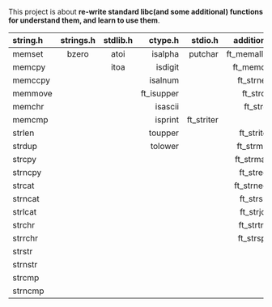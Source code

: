 This project is about **re-write standard libc(and some additional) functions for understand them, and learn to use them**. 

string.h | strings.h | stdlib.h | ctype.h | stdio.h | additional
:----------- | :-----------: | :-----------: | -----------: | -----------: | -----------:
memset		| bzero	| atoi		| isalpha | putchar | ft_memalloc
memcpy		| 		| itoa | isdigit | | ft_memdel
memccpy		| 		| 		| isalnum | | ft_strnew
memmove		| 		| 		| ft_isupper | | ft_strdel
memchr		| 		| 	| isascii | | ft_strclr
memcmp		| 	| 		| isprint | ft_striter
strlen		| 	|				| toupper | | ft_striteri
strdup		| 	|				| tolower | | ft_strmap
strcpy		| 	|				| | | ft_strmapi
strncpy		| 		|				| | | ft_strequ
strcat		| 	|			| | | ft_strnequ
strncat		| 	| | | | ft_strsub
strlcat		| 	| | | | ft_strjoin
strchr		| 	| | | | ft_strtrim
strrchr		| 	| | | | ft_strsplit
strstr		| 		| | | 
strnstr		| 	| | 
strcmp		| 		| | 
strncmp		| 	| | 
